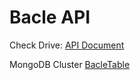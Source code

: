# Bacle API #

Check Drive: <a href="https://docs.google.com/document/d/14iwSVKrvqBj99QG4FM-VYNcMrtp3emHAqdY7uYwxnaA/edit#" target="_blank">API Document</a>

MongoDB Cluster <a href="https://cloud.mongodb.com/v2/5e9ca4432624213f781267ab#metrics/replicaSet/5e9ca7fa5476b6076477e717/explorer/BacleTable" target="_blank">BacleTable</a>
